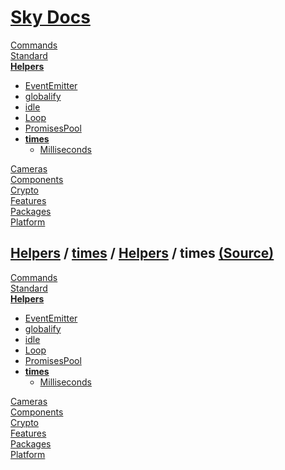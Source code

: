 <!--- This times was auto-generated using "npx sky readme" --> 

# [Sky Docs](../../README.md)

[Commands](..%2F..%2F%5Fcommands%2FREADME.md)   
[Standard](..%2F..%2Fstandard%2FREADME.md)   
**[Helpers](..%2F..%2Fhelpers%2FREADME.md)**   
* [EventEmitter](..%2F..%2Fhelpers%2FEventEmitter%2FREADME.md)
* [globalify](..%2F..%2Fhelpers%2Fglobalify%2FREADME.md)
* [idle](..%2F..%2Fhelpers%2Fidle%2FREADME.md)
* [Loop](..%2F..%2Fhelpers%2FLoop%2FREADME.md)
* [PromisesPool](..%2F..%2Fhelpers%2FPromisesPool%2FREADME.md)
* **[times](..%2F..%2Fhelpers%2Ftimes%2FREADME.md)**  
   * [Milliseconds](..%2F..%2Fhelpers%2Ftimes%2Fmilliseconds%2FREADME.md)
  
[Cameras](..%2F..%2Fcameras%2FREADME.md)   
[Components](..%2F..%2Fcomponents%2FREADME.md)   
[Crypto](..%2F..%2Fcrypto%2FREADME.md)   
[Features](..%2F..%2Ffeatures%2FREADME.md)   
[Packages](..%2F..%2Fpkgs%2FREADME.md)   
[Platform](..%2F..%2Fplatform%2FREADME.md)   

## [Helpers](..%2F..%2Fhelpers%2FREADME.md) / [times](..%2F..%2Fhelpers%2Ftimes%2FREADME.md) / [Helpers](..%2F..%2Fhelpers%2FREADME.md) / times [(Source)](..%2F..%2Fhelpers%2Ftimes%2F)

[Commands](..%2F..%2F%5Fcommands%2FREADME.md)   
[Standard](..%2F..%2Fstandard%2FREADME.md)   
**[Helpers](..%2F..%2Fhelpers%2FREADME.md)**   
* [EventEmitter](..%2F..%2Fhelpers%2FEventEmitter%2FREADME.md)
* [globalify](..%2F..%2Fhelpers%2Fglobalify%2FREADME.md)
* [idle](..%2F..%2Fhelpers%2Fidle%2FREADME.md)
* [Loop](..%2F..%2Fhelpers%2FLoop%2FREADME.md)
* [PromisesPool](..%2F..%2Fhelpers%2FPromisesPool%2FREADME.md)
* **[times](..%2F..%2Fhelpers%2Ftimes%2FREADME.md)**  
   * [Milliseconds](..%2F..%2Fhelpers%2Ftimes%2Fmilliseconds%2FREADME.md)
  
[Cameras](..%2F..%2Fcameras%2FREADME.md)   
[Components](..%2F..%2Fcomponents%2FREADME.md)   
[Crypto](..%2F..%2Fcrypto%2FREADME.md)   
[Features](..%2F..%2Ffeatures%2FREADME.md)   
[Packages](..%2F..%2Fpkgs%2FREADME.md)   
[Platform](..%2F..%2Fplatform%2FREADME.md)   